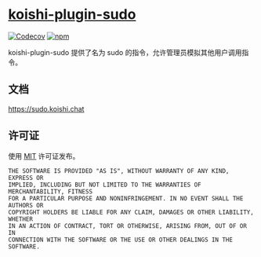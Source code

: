 # [koishi-plugin-sudo](https://sudo.koishi.chat)

[![Codecov](https://img.shields.io/codecov/c/sudo/koishijs/koishi-plugin-sudo?style=flat-square)](https://codecov.io/gh/koishijs/koishi-plugin-sudo)
[![npm](https://img.shields.io/npm/v/koishi-plugin-sudo?style=flat-square)](https://www.npmjs.com/package/koishi-plugin-sudo)

koishi-plugin-sudo 提供了名为 sudo 的指令，允许管理员模拟其他用户调用指令。

## 文档

<https://sudo.koishi.chat>

## 许可证

使用 [MIT](./LICENSE) 许可证发布。

```
THE SOFTWARE IS PROVIDED "AS IS", WITHOUT WARRANTY OF ANY KIND, EXPRESS OR
IMPLIED, INCLUDING BUT NOT LIMITED TO THE WARRANTIES OF MERCHANTABILITY, FITNESS
FOR A PARTICULAR PURPOSE AND NONINFRINGEMENT. IN NO EVENT SHALL THE AUTHORS OR
COPYRIGHT HOLDERS BE LIABLE FOR ANY CLAIM, DAMAGES OR OTHER LIABILITY, WHETHER
IN AN ACTION OF CONTRACT, TORT OR OTHERWISE, ARISING FROM, OUT OF OR IN
CONNECTION WITH THE SOFTWARE OR THE USE OR OTHER DEALINGS IN THE SOFTWARE.
```
